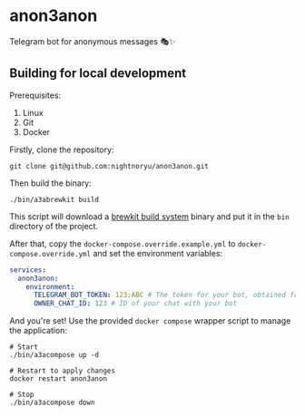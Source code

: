 # anon3anon

Telegram bot for anonymous messages 🎭✨

## Building for local development

Prerequisites:

1. Linux
2. Git
3. Docker

Firstly, clone the repository:

```shell
git clone git@github.com:nightnoryu/anon3anon.git
```

Then build the binary:

```shell
./bin/a3abrewkit build
```

This script will download a [brewkit build system](https://github.com/ispringtech/brewkit) binary and put it in the `bin` directory of the project.

After that, copy the `docker-compose.override.example.yml` to `docker-compose.override.yml` and set the environment variables:

```yaml
services:
  anon3anon:
    environment:
      TELEGRAM_BOT_TOKEN: 123:ABC # The token for your bot, obtained from t.me/BotFather
      OWNER_CHAT_ID: 123 # ID of your chat with your bot
```

And you're set! Use the provided `docker compose` wrapper script to manage the application:

```shell
# Start
./bin/a3acompose up -d

# Restart to apply changes
docker restart anon3anon

# Stop
./bin/a3acompose down
```
